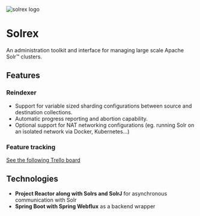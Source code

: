 ![solrex logo](https://i.ibb.co/L8fDFsW/final-Solr-1-cropped.png)

# Solrex
An administration toolkit and interface for managing large scale Apache Solr™ clusters. 

## Features
### Reindexer
- Support for variable sized sharding configurations between source and destination collections.
- Automatic progress reporting and abortion capability.
- Optional support for NAT networking configurations (eg. running Solr on an isolated network via Docker, Kubernetes...)
### Feature tracking
[See the following Trello board](https://trello.com/b/FrMiMvTp/solrex)

## Technologies
- **Project Reactor along with Solrs and SolrJ** for asynchronous communication with Solr
- **Spring Boot with Spring Webflux** as a backend wrapper
